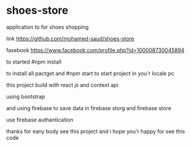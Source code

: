 # shoes-store
application to for shoes shopping

link https://github.com/mohamed-saud/shoes-store

fasebook https://www.facebook.com/profile.php?id=100008730045894
 
to started #npm install

to install all pactget and #npm start to start project in you'r locale pc

this project build with react js and context api 

using bootstrap 

and using firebase to save data in firebase storg and firebase store 

use firebase authantication 

thanks for eany body see this project and i hope you'r happy for see this code

